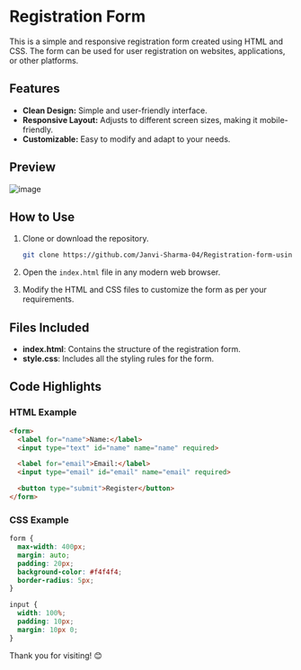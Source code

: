# Registration Form

This is a simple and responsive registration form created using HTML and CSS. The form can be used for user registration on websites, applications, or other platforms.

## Features

- **Clean Design:** Simple and user-friendly interface.
- **Responsive Layout:** Adjusts to different screen sizes, making it mobile-friendly.
- **Customizable:** Easy to modify and adapt to your needs.

## Preview

![image](https://github.com/user-attachments/assets/5c6877aa-e7bf-45a0-95eb-1aedee090aeb)


## How to Use

1. Clone or download the repository.
   ```bash
   git clone https://github.com/Janvi-Sharma-04/Registration-form-using-HTML-CSS.git
   ```

2. Open the `index.html` file in any modern web browser.

3. Modify the HTML and CSS files to customize the form as per your requirements.

## Files Included

- **index.html**: Contains the structure of the registration form.
- **style.css**: Includes all the styling rules for the form.

## Code Highlights

### HTML Example
```html
<form>
  <label for="name">Name:</label>
  <input type="text" id="name" name="name" required>

  <label for="email">Email:</label>
  <input type="email" id="email" name="email" required>

  <button type="submit">Register</button>
</form>
```

### CSS Example
```css
form {
  max-width: 400px;
  margin: auto;
  padding: 20px;
  background-color: #f4f4f4;
  border-radius: 5px;
}

input {
  width: 100%;
  padding: 10px;
  margin: 10px 0;
}
```
Thank you for visiting! 😊
